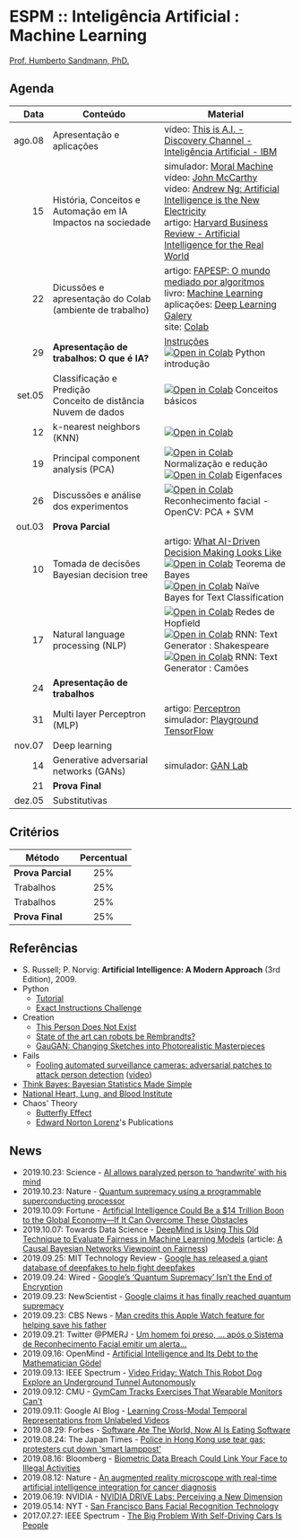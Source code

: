 # ESPM :: Inteligência Artificial : Machine Learning

[Prof. Humberto Sandmann, PhD.](https://hsandmann.github.io/)

## Agenda

| Data   | Conteúdo | Material |
|-------:|----------|----------|
| ago.08 | Apresentação e aplicações | vídeo: [This is A.I. - Discovery Channel - Inteligência Artificial - IBM](https://www.youtube.com/watch?v=H3P87qCdqk4) |
|     15 | História, Conceitos e Automação em IA <br> Impactos na sociedade | simulador: [Moral Machine](http://moralmachine.mit.edu) <br> vídeo: [John McCarthy](https://www.youtube.com/watch?v=Ozipf13jRr4) <br> vídeo: [Andrew Ng: Artificial Intelligence is the New Electricity](https://www.youtube.com/watch?v=21EiKfQYZXc) <br> artigo: [Harvard Business Review - Artificial Intelligence for the Real World](https://hbr.org/2018/01/artificial-intelligence-for-the-real-world) |
|     22 | Dicussões e apresentação do Colab (ambiente de trabalho) | artigo: [FAPESP: O mundo mediado por algoritmos](https://revistapesquisa.fapesp.br/2018/04/19/o-mundo-mediado-por-algoritmos/) <br> livro: [Machine Learning](http://www.cs.cmu.edu/~tom/pubs/MachineLearning.pdf) <br> aplicações: [Deep Learning Galery](http://deeplearninggallery.com/) <br> site: [Colab](https://colab.research.google.com) |
|     29 | **Apresentação de trabalhos: O que é IA?** | [Instruções](./1trab.md) <br> [![Open in Colab](https://colab.research.google.com/assets/colab-badge.svg)](https://colab.research.google.com/drive/1MlnemrzD8FkFeCyp6Pa-Mj7xzjqI2Ok_) Python introdução |
| set.05 | Classificação e Predição <br> Conceito de distância <br> Nuvem de dados | [![Open in Colab](https://colab.research.google.com/assets/colab-badge.svg)](https://colab.research.google.com/drive/1qDyvyji9I3-ujUCuVCvVPx1RnF7wSVWJ) Conceitos básicos |
|     12 | k-nearest neighbors (KNN) | [![Open in Colab](https://colab.research.google.com/assets/colab-badge.svg)](https://colab.research.google.com/drive/1a_S9YD4OPlH8TK6UJFuCCDjdXz58_Ovw) |
|     19 | Principal component analysis (PCA) | [![Open in Colab](https://colab.research.google.com/assets/colab-badge.svg)](https://colab.research.google.com/drive/1nbpSYqyZeil_NLF8F0jUGu50HL73XDmL) Normalização e redução <br> [![Open in Colab](https://colab.research.google.com/assets/colab-badge.svg)](https://colab.research.google.com/drive/17bLwoRJcxJFRMWvAQnFti35d5JeYyI_t) Eigenfaces |
|     26 | Discussões e análise dos experimentos | [![Open in Colab](https://colab.research.google.com/assets/colab-badge.svg)](https://colab.research.google.com/drive/1RIr3NCj4OGkaFkRYSAvItXeLujZhontQ) Reconhecimento facial - OpenCV: PCA + SVM |
| out.03 | **Prova Parcial** | |
|     10 | Tomada de decisões <br> Bayesian decision tree | artigo: [What AI-Driven Decision Making Looks Like](https://hbr.org/2019/07/what-ai-driven-decision-making-looks-like)<br> [![Open in Colab](https://colab.research.google.com/assets/colab-badge.svg)](https://colab.research.google.com/drive/1Xpx2AsBE_Kxj3rBjKTjci0_GBfjNL1Rj) Teorema de Bayes <br> [![Open in Colab](https://colab.research.google.com/assets/colab-badge.svg)](https://colab.research.google.com/drive/1bEfgKPZQerDQgDv5kEkyVfStXZuAVAwP) Naïve Bayes for Text Classification |
|     17 | Natural language processing (NLP) | [![Open in Colab](https://colab.research.google.com/assets/colab-badge.svg)](https://colab.research.google.com/drive/1scxjIBihj6ggzESqZWx6UpPxpgJHmx93) Redes de Hopfield<br> [![Open in Colab](https://colab.research.google.com/assets/colab-badge.svg)](https://colab.research.google.com/drive/1oi5J-W5cd6M0NwNBPleqmkbKzn2k2a38) RNN: Text Generator : Shakespeare <br> [![Open in Colab](https://colab.research.google.com/assets/colab-badge.svg)](https://colab.research.google.com/drive/1ZBGRljf8CnPXbhWyxd4c87M17jzAtpun) RNN: Text Generator : Camões |
|     24 | **Apresentação de trabalhos** | |
|     31 | Multi layer Perceptron (MLP) | artigo: [Perceptron](https://hackernoon.com/perceptron-deep-learning-basics-3a938c5f84b6) <br> simulador: [Playground TensorFlow](http://playground.tensorflow.org) |
| nov.07 | Deep learning | |
|     14 | Generative adversarial networks (GANs) | simulador: [GAN Lab](https://poloclub.github.io/ganlab/) <br> |
|     21 | **Prova Final** | |
| dez.05 | Substitutivas | |

## Critérios

| Método            | Percentual |
|-------------------|:----------:|
| **Prova Parcial** |     25%    |
| Trabalhos         |     25%    |
| Trabalhos         |     25%    |
| **Prova Final**   |     25%    |

## Referências

- S. Russell; P. Norvig: **Artificial Intelligence: A Modern Approach** (3rd Edition), 2009.
- Python
  - [Tutorial](https://www.tutorialspoint.com/python/)
  - [Exact Instructions Challenge](https://youtu.be/cDA3_5982h8)
- Creation  
  - [This Person Does Not Exist](https://thispersondoesnotexist.com/)
  - [State of the art can robots be Rembrandts?](https://youtu.be/95CbNzIXCO8)
  - [GauGAN: Changing Sketches into Photorealistic Masterpieces](https://youtu.be/p5U4NgVGAwg)
- Fails
  - [Fooling automated surveillance cameras: adversarial patches to attack person detection](https://arxiv.org/abs/1904.08653) ([video](https://youtu.be/MIbFvK2S9g8))
- [Think Bayes: Bayesian Statistics Made Simple](http://www.greenteapress.com/thinkbayes/thinkbayes.pdf)
- [National Heart, Lung, and Blood Institute](https://www.nhlbi.nih.gov/health-topics/assessing-cardiovascular-risk)
- Chaos' Theory
  - [Butterfly Effect](http://www.scholarpedia.org/article/Butterfly_effect)
  - [Edward Norton Lorenz](http://eaps4.mit.edu/research/Lorenz/publications.htm)'s Publications

## News

- 2019.10.23: Science - [AI allows paralyzed person to ‘handwrite’ with his mind](https://www.sciencemag.org/news/2019/10/ai-allows-paralyzed-person-handwrite-his-mind)
- 2019.10.23: Nature - [Quantum supremacy using a programmable superconducting processor](https://www.nature.com/articles/s41586-019-1666-5)
- 2019.10.09: Fortune - [Artificial Intelligence Could Be a $14 Trillion Boon to the Global Economy—If It Can Overcome These Obstacles](https://fortune.com/2019/10/09/artificial-intelligence-14-trillion-boon-only-if-overcome-one-thing/)
- 2019.10.07: Towards Data Science - [DeepMind is Using This Old Technique to Evaluate Fairness in Machine Learning Models](https://towardsdatascience.com/deepmind-is-using-this-old-technique-to-evaluate-fairness-in-machine-learning-models-f33bce98196e) (article: [A Causal Bayesian Networks Viewpoint on Fairness](https://arxiv.org/abs/1907.06430))
- 2019.09.25: MIT Technology Review - [Google has released a giant database of deepfakes to help fight deepfakes](https://www.technologyreview.com/f/614426/google-has-released-a-giant-database-of-deepfakes-to-help-fight-deepfakes/?utm_term=Autofeed&utm_campaign=site_visitor.unpaid.engagement&utm_medium=tr_social&utm_source=LinkedIn#Echobox=1569405611)
- 2019.09.24: Wired - [Google’s ‘Quantum Supremacy’ Isn’t the End of Encryption](https://www.wired.com/story/googles-quantum-supremacy-isnt-end-encryption/)
- 2019.09.23: NewScientist - [Google claims it has finally reached quantum supremacy](https://www.newscientist.com/article/2217347-google-claims-it-has-finally-reached-quantum-supremacy/)
- 2019.09.23: CBS News - [Man credits this Apple Watch feature for helping save his father](https://www.cbsnews.com/news/apple-watch-saves-life-hard-fall-apple-watch-series-4-falling-emergency-bob-burdett/)
- 2019.09.21: Twitter @PMERJ - [Um homem foi preso, ... após o Sistema de Reconhecimento Facial emitir um alerta...](https://twitter.com/PMERJ/status/1175495473223872519)
- 2019.09.16: OpenMind - [Artificial Intelligence and Its Debt to the Mathematician Gödel](https://www.bbvaopenmind.com/en/technology/artificial-intelligence/artificial-intelligence-and-its-debt-to-the-mathematician-godel/)
- 2019.09.13: IEEE Spectrum - [Video Friday: Watch This Robot Dog Explore an Underground Tunnel Autonomously](https://spectrum.ieee.org/automaton/robotics/robotics-hardware/video-friday-robots-explore-tunnels-darpa-subt)
- 2019.09.12: CMU - [GymCam Tracks Exercises That Wearable Monitors Can't](https://www.cs.cmu.edu/news/gymcam-tracks-exercises-wearable-monitors-cant)
- 2019.09.11: Google AI Blog - [Learning Cross-Modal Temporal Representations from Unlabeled Videos](https://ai.googleblog.com/2019/09/learning-cross-modal-temporal.html)
- 2019.08.29: Forbes - [Software Ate The World, Now AI Is Eating Software](https://www.forbes.com/sites/cognitiveworld/2019/08/29/software-ate-the-world-now-ai-is-eating-software/)
- 2019.08.24: The Japan Times - [Police in Hong Kong use tear gas; protesters cut down 'smart lamppost'](https://www.japantimes.co.jp/news/2019/08/24/asia-pacific/hong-kong-closes-four-stations-head-off-protest-china-frees-british-consulate-worker/#.XWHZm1DQ_OQ)
- 2019.08.16: Bloomberg - [Biometric Data Breach Could Link Your Face to Illegal Activities](https://www.bloomberg.com/news/articles/2019-08-16/biometric-data-breach-could-link-your-face-to-illegal-activities)
- 2019.08.12: Nature - [An augmented reality microscope with real-time artificial intelligence integration for cancer diagnosis](https://doi.org/10.1038/s41591-019-0539-7)
- 2019.06.19: NVIDIA - [NVIDIA DRIVE Labs: Perceiving a New Dimension](https://youtu.be/ftsUg5VlzIE)
- 2019.05.14: NYT - [San Francisco Bans Facial Recognition Technology](https://www.nytimes.com/2019/05/14/us/facial-recognition-ban-san-francisco.html)
- 2017.07.27: IEEE Spectrum - [The Big Problem With Self-Driving Cars Is People](https://spectrum.ieee.org/transportation/self-driving/the-big-problem-with-selfdriving-cars-is-people)
